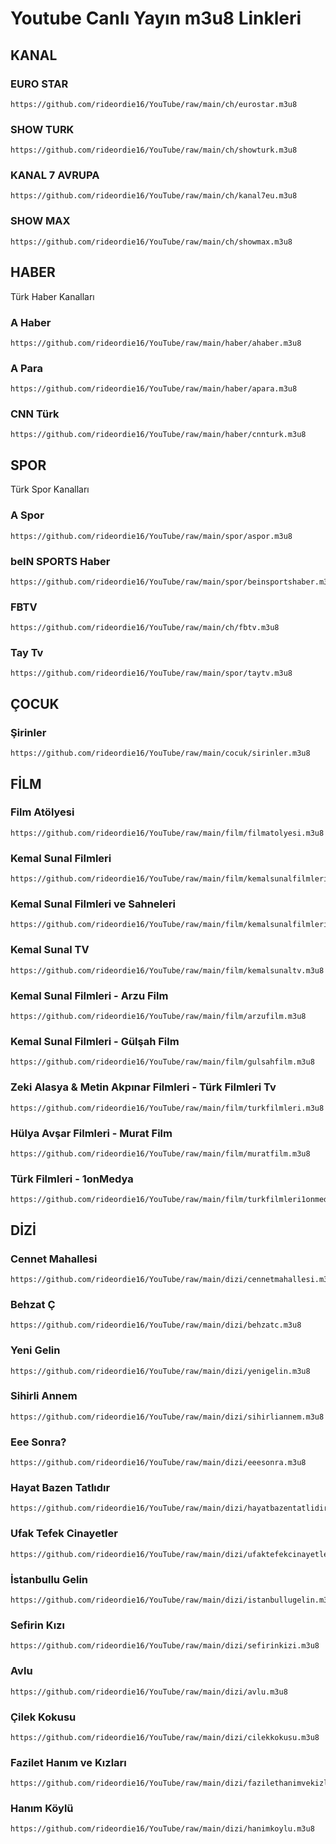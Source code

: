# Youtube Canlı Yayın m3u8 Linkleri

## KANAL

### EURO STAR

```
https://github.com/rideordie16/YouTube/raw/main/ch/eurostar.m3u8
```

### SHOW TURK

```
https://github.com/rideordie16/YouTube/raw/main/ch/showturk.m3u8
```

### KANAL 7 AVRUPA

```
https://github.com/rideordie16/YouTube/raw/main/ch/kanal7eu.m3u8
```

### SHOW MAX

```
https://github.com/rideordie16/YouTube/raw/main/ch/showmax.m3u8
```

## HABER

Türk Haber Kanalları

### A Haber

```
https://github.com/rideordie16/YouTube/raw/main/haber/ahaber.m3u8
```

### A Para

```
https://github.com/rideordie16/YouTube/raw/main/haber/apara.m3u8
```

### CNN Türk

```
https://github.com/rideordie16/YouTube/raw/main/haber/cnnturk.m3u8
```


## SPOR

Türk Spor Kanalları

### A Spor

```
https://github.com/rideordie16/YouTube/raw/main/spor/aspor.m3u8
```

### beIN SPORTS Haber

```
https://github.com/rideordie16/YouTube/raw/main/spor/beinsportshaber.m3u8
```

### FBTV

```
https://github.com/rideordie16/YouTube/raw/main/ch/fbtv.m3u8
```

### Tay Tv

```
https://github.com/rideordie16/YouTube/raw/main/spor/taytv.m3u8
```

## ÇOCUK

### Şirinler

```
https://github.com/rideordie16/YouTube/raw/main/cocuk/sirinler.m3u8
```

## FİLM

### Film Atölyesi

```
https://github.com/rideordie16/YouTube/raw/main/film/filmatolyesi.m3u8
```

### Kemal Sunal Filmleri

```
https://github.com/rideordie16/YouTube/raw/main/film/kemalsunalfilmleri.m3u8
```

### Kemal Sunal Filmleri ve Sahneleri

```
https://github.com/rideordie16/YouTube/raw/main/film/kemalsunalfilmlerivesahneleri.m3u8
```

### Kemal Sunal TV

```
https://github.com/rideordie16/YouTube/raw/main/film/kemalsunaltv.m3u8
```

### Kemal Sunal Filmleri - Arzu Film

```
https://github.com/rideordie16/YouTube/raw/main/film/arzufilm.m3u8
```

### Kemal Sunal Filmleri - Gülşah Film

```
https://github.com/rideordie16/YouTube/raw/main/film/gulsahfilm.m3u8
```

### Zeki Alasya & Metin Akpınar Filmleri - Türk Filmleri Tv

```
https://github.com/rideordie16/YouTube/raw/main/film/turkfilmleri.m3u8
```

### Hülya Avşar Filmleri - Murat Film

```
https://github.com/rideordie16/YouTube/raw/main/film/muratfilm.m3u8
```

### Türk Filmleri - 1onMedya

```
https://github.com/rideordie16/YouTube/raw/main/film/turkfilmleri1onmedya.m3u8
```

## DİZİ

### Cennet Mahallesi

```
https://github.com/rideordie16/YouTube/raw/main/dizi/cennetmahallesi.m3u8
```

### Behzat Ç

```
https://github.com/rideordie16/YouTube/raw/main/dizi/behzatc.m3u8
```

### Yeni Gelin

```
https://github.com/rideordie16/YouTube/raw/main/dizi/yenigelin.m3u8
```

### Sihirli Annem

```
https://github.com/rideordie16/YouTube/raw/main/dizi/sihirliannem.m3u8
```

### Eee Sonra?

```
https://github.com/rideordie16/YouTube/raw/main/dizi/eeesonra.m3u8
```

### Hayat Bazen Tatlıdır

```
https://github.com/rideordie16/YouTube/raw/main/dizi/hayatbazentatlidir.m3u8
```

### Ufak Tefek Cinayetler

```
https://github.com/rideordie16/YouTube/raw/main/dizi/ufaktefekcinayetler.m3u8
```

### İstanbullu Gelin

```
https://github.com/rideordie16/YouTube/raw/main/dizi/istanbullugelin.m3u8
```

### Sefirin Kızı

```
https://github.com/rideordie16/YouTube/raw/main/dizi/sefirinkizi.m3u8
```

### Avlu

```
https://github.com/rideordie16/YouTube/raw/main/dizi/avlu.m3u8
```

### Çilek Kokusu

```
https://github.com/rideordie16/YouTube/raw/main/dizi/cilekkokusu.m3u8
```

### Fazilet Hanım ve Kızları

```
https://github.com/rideordie16/YouTube/raw/main/dizi/fazilethanimvekizlari.m3u8
```

### Hanım Köylü

```
https://github.com/rideordie16/YouTube/raw/main/dizi/hanimkoylu.m3u8
```

